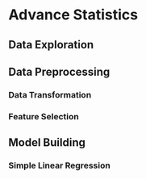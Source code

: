 # Advance Statistics

## Data Exploration

## Data Preprocessing
### Data Transformation
### Feature Selection

## Model Building
### Simple Linear Regression
